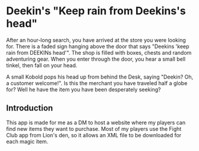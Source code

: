 # Deekin's "Keep rain from Deekins's head"

After an hour-long search, you have arrived at the store you were looking for.
There is a faded sign hanging above the door that says "Deekins 'keep rain from DEEKINs head'".
The shop is filled with boxes, chests and random adventuring gear. When you enter through the door, you hear a small bell tinkel, then fall on your head.

A small Kobold pops his head up from behind the Desk, saying "Deekin? Oh, a customer welcome!".
Is this the merchant you have traveled half a globe for? Well he have the item you have been desperately seeking?

## Introduction

This app is made for me as a DM to host a website where my players can find new items they want to purchase.
Most of my players use the Fight Club app from Lion's den, so it allows an XML file to be downloaded for each magic item.
